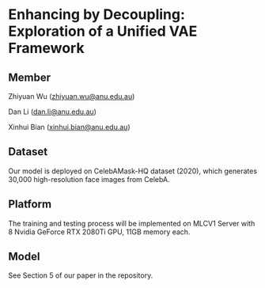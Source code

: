# Enhancing by Decoupling: Exploration of a Unified VAE Framework
## Member
Zhiyuan Wu (zhiyuan.wu@anu.edu.au)

Dan Li (dan.li@anu.edu.au)

Xinhui Bian (xinhui.bian@anu.edu.au)

## Dataset
Our model is deployed on CelebAMask-HQ dataset (2020), which generates 30,000 high-resolution face images from CelebA.

## Platform
The training and testing process will be implemented on MLCV1 Server with 8 Nvidia GeForce RTX 2080Ti GPU, 11GB memory each.

## Model
See Section 5 of our paper in the repository.